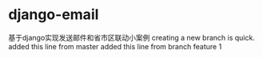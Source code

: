 # django-email

基于django实现发送邮件和省市区联动小案例
creating a new branch is quick.
added this line from master
added this line from branch feature 1
